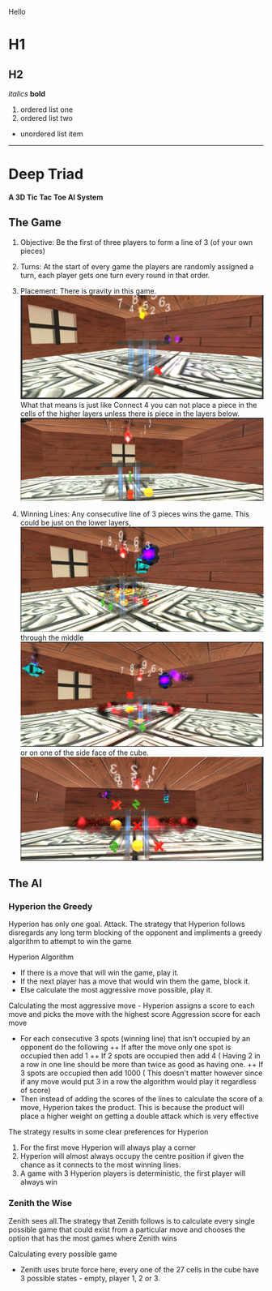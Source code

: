 Hello
# H1
## H2 

*italics*
**bold**
1. ordered list one 
2. ordered list two

* unordered list item
---------------------------------------------------------------------------
# Deep Triad
#### A 3D Tic Tac Toe AI System

## The Game

1. Objective: Be the first of three players to form a line of 3 (of your own pieces)

2. Turns: At the start of every game the players are randomly assigned a turn, each player gets one turn every round in that order.

3. Placement: There is gravity in this game. ![Screenshot](Documentation/Bottom.png) What that means is just like Connect 4 you can not place a piece in the cells of the higher layers unless there is piece in the layers below.
![Screenshot](Documentation/SecondLayer.png)

4. Winning Lines: Any consecutive line of 3 pieces wins the game. This could be just on the lower layers,![Screenshot](Documentation/GroundWin.png) through the middle ![Screenshot](Documentation/MiddleWin.png) or on one of the side face of the cube. ![Screenshot](Documentation/FaceWin.png)


## The AI

### Hyperion the Greedy
Hyperion has only one goal. Attack. The strategy that Hyperion follows disregards any long term blocking of the opponent and impliments a greedy algorithm to attempt to win the game

Hyperion Algorithm
* If there is a move that will win the game, play it.
* If the next player has a move that would win them the game, block it.
* Else calculate the most aggressive move possible, play it.

Calculating the most aggressive move - Hyperion assigns a score to each move and picks the move with the highest score
Aggression score for each move
* For each consecutive 3 spots (winning line) that isn't occupied by an opponent do the following
++ If after the move only one spot is occupied then add 1
++ If 2 spots are occupied then add 4 ( Having 2 in a row in one line should be more than twice as good as having one.
++ If 3 spots are occupied then add 1000 ( This doesn't matter however since if any move would put 3 in a row the algorithm would play it regardless of score)
* Then instead of adding the scores of the lines to calculate the score of a move, Hyperion takes the product. This is because the product will place a higher weight on getting a double attack which is very effective

The strategy results in some clear preferences for Hyperion
1. For the first move Hyperion will always play a corner
2. Hyperion will almost always occupy the centre position if given the chance as it connects to the most winning lines.
3. A game with 3 Hyperion players is deterministic, the first player will always win

### Zenith the Wise
Zenith sees all.The strategy that Zenith follows is to calculate every single possible game that could exist from a particular move and chooses the option that has the most games where Zenith wins

Calculating every possible game
* Zenith uses brute force here, every one of the 27 cells in the cube have 3 possible states - empty, player 1, 2 or 3. 


### 
